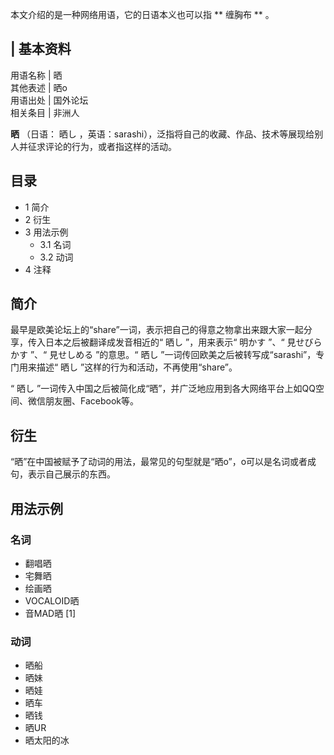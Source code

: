 本文介绍的是一种网络用语，它的日语本义也可以指 ** 缠胸布  ** 。

|  **基本资料**  
---  
用语名称  |  晒   
其他表述  |  晒o   
用语出处  |  国外论坛   
相关条目  |  非洲人   
  
**晒** （日语：  晒し  ，英语：sarashi），泛指将自己的收藏、作品、技术等展现给别人并征求评论的行为，或者指这样的活动。

##  目录

  * 1  简介 
  * 2  衍生 
  * 3  用法示例 
    * 3.1  名词 
    * 3.2  动词 
  * 4  注释 

##  简介

最早是欧美论坛上的“share”一词，表示把自己的得意之物拿出来跟大家一起分享，传入日本之后被翻译成发音相近的“  晒し  ”，用来表示“  明かす
”、“  見せびらかす  ”、“  見せしめる  ”的意思。“  晒し  ”一词传回欧美之后被转写成“sarashi”，专门用来描述“  晒し
”这样的行为和活动，不再使用“share”。

“  晒し  ”一词传入中国之后被简化成“晒”，并广泛地应用到各大网络平台上如QQ空间、微信朋友圈、Facebook等。

##  衍生

“晒”在中国被赋予了动词的用法，最常见的句型就是“晒o”，o可以是名词或者成句，表示自己展示的东西。

##  用法示例

###  名词

  * 翻唱晒 
  * 宅舞晒 
  * 绘画晒 
  * VOCALOID晒 
  * 音MAD晒  [1] 

###  动词

  * 晒船 
  * 晒妹 
  * 晒娃 
  * 晒车 
  * 晒钱 
  * 晒UR 
  * 晒太阳的冰 

  